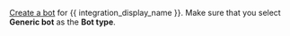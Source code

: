 [Create a bot](/help/add-a-bot-or-integration) for
{{ integration_display_name }}. Make sure that you select
**Generic bot** as the **Bot type**.
